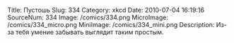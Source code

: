Title: Пустошь 
Slug: 334 
Category: xkcd 
Date: 2010-07-04 16:19:16 
SourceNum: 334 
Image: /comics/334.png 
MicroImage: /comics/334_micro.png 
MiniImage: /comics/334_mini.png 
Description: Из-за тебя умение забывать выглядит таким простым. 

